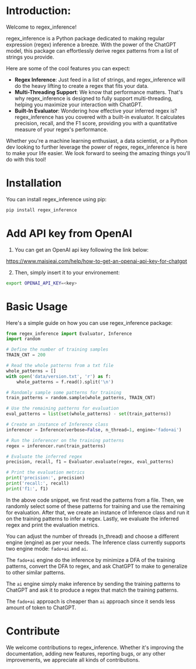 # Introduction:

Welcome to regex_inference!

regex_inference is a Python package dedicated to making regular expression (regex) inference a breeze. With the power of the ChatGPT model, this package can effortlessly derive regex patterns from a list of strings you provide. 

Here are some of the cool features you can expect:
- **Regex Inference**: Just feed in a list of strings, and regex_inference will do the heavy lifting to create a regex that fits your data. 
- **Multi-Threading Support**: We know that performance matters. That's why regex_inference is designed to fully support multi-threading, helping you maximize your interaction with ChatGPT.
- **Built-In Evaluator**: Wondering how effective your inferred regex is? regex_inference has you covered with a built-in evaluator. It calculates precision, recall, and the F1 score, providing you with a quantitative measure of your regex's performance. 

Whether you're a machine learning enthusiast, a data scientist, or a Python dev looking to further leverage the power of regex, regex_inference is here to make your life easier. We look forward to seeing the amazing things you'll do with this tool!

# Installation 

You can install regex_inference using pip:

```bash
pip install regex_inference
```
# Add API key from OpenAI


1) You can get an OpenAI api key following the link below:

https://www.maisieai.com/help/how-to-get-an-openai-api-key-for-chatgpt

2) Then, simply insert it to your environement:
```bash
export OPENAI_API_KEY=<key>
```
# Basic Usage

Here's a simple guide on how you can use regex_inference package:

```python
from regex_inference import Evaluator, Inference
import random

# Define the number of training samples
TRAIN_CNT = 200

# Read the whole patterns from a txt file
whole_patterns = []
with open('data/version.txt', 'r') as f:
    whole_patterns = f.read().split('\n')

# Randomly sample some patterns for training
train_patterns = random.sample(whole_patterns, TRAIN_CNT)

# Use the remaining patterns for evaluation
eval_patterns = list(set(whole_patterns) - set(train_patterns))

# Create an instance of Inference class
inferencer = Inference(verbose=False, n_thread=1, engine='fado+ai')

# Run the inferencer on the training patterns
regex = inferencer.run(train_patterns)

# Evaluate the inferred regex
precision, recall, f1 = Evaluator.evaluate(regex, eval_patterns)

# Print the evaluation metrics
print('precision:', precision)
print('recall:', recall)
print('f1:', f1)
```

In the above code snippet, we first read the patterns from a file. Then, we randomly select some of these patterns for training and use the remaining for evaluation. After that, we create an instance of Inference class and run it on the training patterns to infer a regex. Lastly, we evaluate the inferred regex and print the evaluation metrics.

You can adjust the number of threads (n_thread) and choose a different engine (engine) as per your needs. The Inference class currently supports two engine mode: `fado+ai` and `ai`. 

The `fado+ai` engine do the inference by minimize a DFA of the training patterns, convert the DFA to regex, and ask ChatGPT to make to generalize to other similar patterns. 


The `ai` engine simply make inference by sending the training patterns to ChatGPT and ask it to produce a regex that match the training patterns. 

The `fado+ai` approach is cheaper than `ai` approach since it sends less amount of token to ChatGPT. 



# Contribute

We welcome contributions to regex_inference. Whether it's improving the documentation, adding new features, reporting bugs, or any other improvements, we appreciate all kinds of contributions. 

